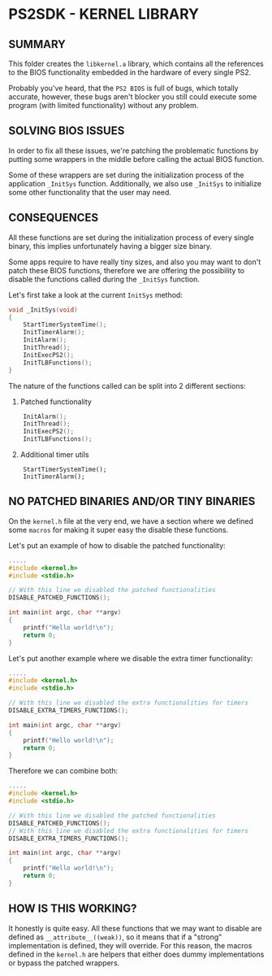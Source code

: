 # PS2SDK - KERNEL LIBRARY

## SUMMARY

This folder creates the `libkernel.a` library, which contains all the references to the BIOS functionality embedded in the hardware of every single PS2.

Probably you've heard, that the `PS2 BIOS` is full of bugs, which totally accurate, however, these bugs aren't blocker you still could execute some program (with limited functionality) without any problem.

## SOLVING BIOS ISSUES

In order to fix all these issues, we're patching the problematic functions by putting some wrappers in the middle before calling the actual BIOS function.

Some of these wrappers are set during the initialization process of the application `_InitSys` function.
Additionally, we also use `_InitSys` to initialize some other functionality that the user may need.


## CONSEQUENCES

All these functions are set during the initialization process of every single binary, this implies unfortunately having a bigger size binary.

Some apps require to have really tiny sizes, and also you may want to don't patch these BIOS functions, therefore we are offering the possibility to disable the functions called during the `_InitSys` function.

Let's first take a look at the current `InitSys` method:

```c
void _InitSys(void)
{
    StartTimerSystemTime();
    InitTimerAlarm();
    InitAlarm();
    InitThread();
    InitExecPS2();
    InitTLBFunctions();
}
```

The nature of the functions called can be split into 2 different sections:

1. Patched functionality
```c
    InitAlarm();
    InitThread();
    InitExecPS2();
    InitTLBFunctions();
```

2. Additional timer utils
```
    StartTimerSystemTime();
    InitTimerAlarm();
```

## NO PATCHED BINARIES AND/OR TINY BINARIES

On the `kernel.h` file at the very end, we have a section where we defined some `macros` for making it super easy the disable these functions.

Let's put an example of how to disable the patched functionality:

```c
.....
#include <kernel.h>
#include <stdio.h>

// With this line we disabled the patched functionalities
DISABLE_PATCHED_FUNCTIONS();

int main(int argc, char **argv)
{
    printf("Hello world!\n");
    return 0;
}
```

Let's put another example where we disable the extra timer functionality:

```c
.....
#include <kernel.h>
#include <stdio.h>

// With this line we disabled the extra functionalities for timers
DISABLE_EXTRA_TIMERS_FUNCTIONS();

int main(int argc, char **argv)
{
    printf("Hello world!\n");
    return 0;
}
```

Therefore we can combine both:


```c
.....
#include <kernel.h>
#include <stdio.h>

// With this line we disabled the patched functionalities
DISABLE_PATCHED_FUNCTIONS();
// With this line we disabled the extra functionalities for timers
DISABLE_EXTRA_TIMERS_FUNCTIONS();

int main(int argc, char **argv)
{
    printf("Hello world!\n");
    return 0;
}
```

## HOW IS THIS WORKING?

It honestly is quite easy. 
All these functions that we may want to disable are defined as `__attribute__((weak))`, so it means that if a "strong" implementation is defined, they will override.
For this reason, the macros defined in the `kernel.h` are helpers that either does dummy implementations or bypass the patched wrappers.